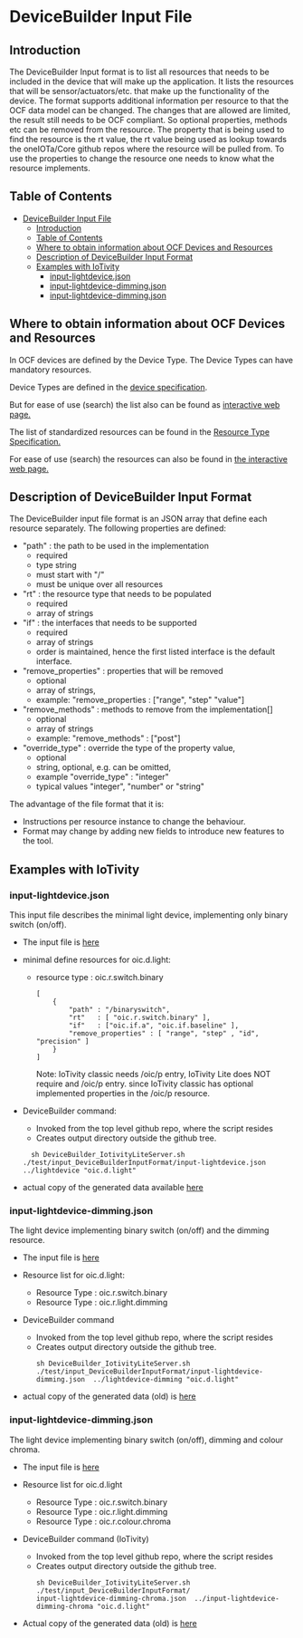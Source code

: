 # DeviceBuilder Input File

## Introduction

The DeviceBuilder Input format is to list all resources that needs to be included in the device that will make up the application.
It lists the resources that will be sensor/actuators/etc. that make up the functionality of the device.
The format supports additional information per resource to that the OCF data model can be changed.
The changes that are allowed are limited, the result still needs to be OCF compliant. So optional properties, methods etc can be removed from the resource.
The property that is being used to find the resource is the rt value, the rt value being used as lookup towards the oneIOTa/Core github repos where the resource will be pulled from.
To use the properties to change the resource one needs to know what the resource implements.

## Table of Contents

- [DeviceBuilder Input File](#devicebuilder-input-file)
  - [Introduction](#introduction)
  - [Table of Contents](#table-of-contents)
  - [Where to obtain information about OCF Devices and Resources](#where-to-obtain-information-about-ocf-devices-and-resources)
  - [Description of DeviceBuilder Input Format](#description-of-devicebuilder-input-format)
  - [Examples with IoTivity](#examples-with-iotivity)
    - [input-lightdevice.json](#input-lightdevicejson)
    - [input-lightdevice-dimming.json](#input-lightdevice-dimmingjson)
    - [input-lightdevice-dimming.json](#input-lightdevice-dimmingjson-1)

## Where to obtain information about OCF Devices and Resources

In OCF devices are defined by the Device Type.
The Device Types can have mandatory resources.

Device Types are defined in the [device specification](https://openconnectivity.org/specs/OCF_Smart_Home_Device_Specification.pdf).

But for ease of use (search) the list also can be found as [interactive web page.](
https://openconnectivityfoundation.github.io/devicemodels/docs/index.html)

The list of standardized resources can be found in the [Resource Type Specification.](
https://openconnectivity.org/specs/OCF_Resource_Type_Specification.pdf)

For ease of use (search) the resources can also be found in [the interactive web page.](
https://openconnectivityfoundation.github.io/devicemodels/docs/resource.html)

## Description of DeviceBuilder Input Format

The DeviceBuilder input file format is an JSON array that define each resource separately.
The following properties are defined:

- "path" : the path to be used in the implementation
  - required
  - type string
  - must start with "/"
  - must be unique over all resources
- "rt"   : the resource type that needs to be populated
  - required
  - array of strings
- "if"   : the interfaces that needs to be supported
  - required
  - array of strings
  - order is maintained, hence the first listed interface is the default interface.
- "remove_properties" : properties that will be removed
  - optional
  - array of strings, 
  - example: "remove_properties : ["range", "step" "value"]
- "remove_methods" :  methods to remove from the implementation[]
  - optional
  - array of strings
  - example: "remove_methods" : ["post"]
- "override_type" :  override the type of the property value,  
  - optional
  - string, optional, e.g. can be omitted,
  - example  "override_type" :  "integer"
  - typical values "integer", "number" or "string"

The advantage of the file format that it is:
  
- Instructions per resource instance to change the behaviour.
- Format may change by adding new fields to introduce new features to the tool.

## Examples with IoTivity

### input-lightdevice.json

This input file describes the minimal light device, implementing only binary switch (on/off).

- The input file is [here](https://github.com/openconnectivityfoundation/DeviceBuilder/blob/master/DeviceBuilderInputFormat-file-examples/input-lightdevice.json)
- minimal define resources for oic.d.light:
  - resource type : oic.r.switch.binary
    ```
    [
        {
            "path" : "/binaryswitch",
            "rt"   : [ "oic.r.switch.binary" ],
            "if"   : ["oic.if.a", "oic.if.baseline" ],
            "remove_properties" : [ "range", "step" , "id", "precision" ]
        }
    ]
    ```
	Note: IoTivity classic needs /oic/p entry, IoTivity Lite does NOT require and /oic/p entry.
	since IoTivity classic has optional implemented properties in the /oic/p resource.

- DeviceBuilder command:
  - Invoked from the top level github repo, where the script resides
  - Creates output directory outside the github tree.
  ```
    sh DeviceBuilder_IotivityLiteServer.sh ./test/input_DeviceBuilderInputFormat/input-lightdevice.json  ../lightdevice "oic.d.light"
    ```
- actual copy of the generated data available [here](https://github.com/openconnectivityfoundation/DeviceBuilder/tree/master/DeviceBuilderInputFormat-file-examples/code_examples/lightdevice)
  
### input-lightdevice-dimming.json

The light device implementing binary switch (on/off) and the dimming resource.

- The input file is [here](https://github.com/openconnectivityfoundation/DeviceBuilder/blob/master/DeviceBuilderInputFormat-file-examples/input-lightdevice-dimming.json)

- Resource list for oic.d.light:
  - Resource Type : oic.r.switch.binary
  - Resource Type : oic.r.light.dimming
- DeviceBuilder command
  - Invoked from the top level github repo, where the script resides
  - Creates output directory outside the github tree.
    ```
    sh DeviceBuilder_IotivityLiteServer.sh ./test/input_DeviceBuilderInputFormat/input-lightdevice-dimming.json  ../lightdevice-dimming "oic.d.light"
    ```
- actual copy of the generated data (old) is [here](https://github.com/openconnectivityfoundation/DeviceBuilder/tree/master/DeviceBuilderInputFormat-file-examples/code_examples/lightdevice-dimming)
  
### input-lightdevice-dimming.json
    
The light device implementing binary switch (on/off), dimming and colour chroma.

- The input file is [here](https://github.com/openconnectivityfoundation/DeviceBuilder/blob/master/DeviceBuilderInputFormat-file-examples/input-lightdevice-dimming-chroma.json)
  
- Resource list for oic.d.light 
  - Resource Type : oic.r.switch.binary
  - Resource Type : oic.r.light.dimming
  - Resource Type : oic.r.colour.chroma
- DeviceBuilder command (IoTivity)
  - Invoked from the top level github repo, where the script resides
  - Creates output directory outside the github tree.
    ```
    sh DeviceBuilder_IotivityLiteServer.sh ./test/input_DeviceBuilderInputFormat/
    input-lightdevice-dimming-chroma.json  ../input-lightdevice-dimming-chroma "oic.d.light"
    ```

- Actual copy of the generated data (old) is [here](https://github.com/openconnectivityfoundation/DeviceBuilder/tree/master/DeviceBuilderInputFormat-file-examples/code_examples/lightdevice-dimming-chroma)